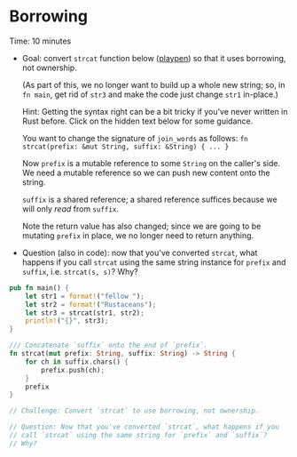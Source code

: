# Borrowing

Time: 10 minutes

  * Goal: convert `strcat` function below ([playpen][]) so that it uses
    borrowing, not ownership.

    (As part of this, we no longer want to build up a whole new string;
     so, in `fn main`, get rid of `str3` and make the code just change `str1`
     in-place.)

    Hint: Getting the syntax right can be a bit tricky if you've never written in Rust before.
    Click on the hidden text below for some guidance.
    <a><div id="hint2" class="hint"
    onclick="var h = document.getElementById('hint2'); h.style.color = (h.style.color == 'inherit') ? 'transparent' : 'inherit';">
    You want to change the signature
    of `join_words` as follows: `fn strcat(prefix: &mut String, suffix: &String) { ... }`

    Now `prefix` is a mutable reference to some `String` on the caller's side.
    We need a mutable reference so we can push new content onto the string.

    `suffix` is a shared reference; a shared reference suffices because we will only
    *read* from `suffix`.

    Note the return value has also changed; since we are going to be mutating `prefix` in
    place, we no longer need to return anything.
    </div></a>

  * Question (also in code): now that you've converted `strcat`, what
    happens if you call `strcat` using the same string instance for
    `prefix` and `suffix`, i.e. `strcat(s, s)`? Why?

```rust
pub fn main() {
    let str1 = format!("fellow ");
    let str2 = format!("Rustaceans");
    let str3 = strcat(str1, str2);
    println!("{}", str3);
}

/// Concatenate `suffix` onto the end of `prefix`.
fn strcat(mut prefix: String, suffix: String) -> String {
    for ch in suffix.chars() {
        prefix.push(ch);
    }
    prefix
}

// Challenge: Convert `strcat` to use borrowing, not ownership.

// Question: Now that you've converted `strcat`, what happens if you
// call `strcat` using the same string for `prefix` and `suffix`?
// Why?
```
[playpen]: https://play.rust-lang.org/?code=pub%20fn%20main%28%29%20%7B%0A%20%20%20%20let%20str1%20%3D%20format%21%28%22fellow%20%22%29%3B%0A%20%20%20%20let%20str2%20%3D%20format%21%28%22Rustaceans%22%29%3B%0A%20%20%20%20let%20str3%20%3D%20strcat%28str1%2C%20str2%29%3B%0A%20%20%20%20println%21%28%22%7B%7D%22%2C%20str3%29%3B%0A%7D%0A%0A%2F%2F%2F%20Concatenate%20%60suffix%60%20onto%20the%20end%20of%20%60prefix%60.%0Afn%20strcat%28mut%20prefix%3A%20String%2C%20suffix%3A%20String%29%20-%3E%20String%20%7B%0A%20%20%20%20for%20ch%20in%20suffix.chars%28%29%20%7B%0A%20%20%20%20%20%20%20%20prefix.push%28ch%29%3B%0A%20%20%20%20%7D%0A%20%20%20%20prefix%0A%7D%0A%0A%2F%2F%20Challenge%3A%20Convert%20%60strcat%60%20to%20use%20borrowing%2C%20not%20ownership.%0A%0A%2F%2F%20Question%3A%20Now%20that%20you%27ve%20converted%20%60strcat%60%2C%20what%20happens%20if%20you%0A%2F%2F%20call%20%60strcat%60%20using%20the%20same%20string%20for%20%60prefix%60%20and%20%60suffix%60%3F%0A%2F%2F%20Why%3F&version=nightly
